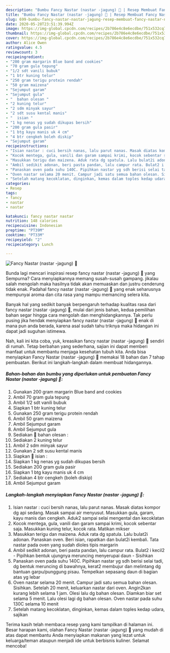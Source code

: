 ```yaml
---
description: "Bumbu Fancy Nastar (nastar -jagung) 🌽 | Resep Membuat Fancy Nastar (nastar -jagung) 🌽 Yang Menggugah Selera"
title: "Bumbu Fancy Nastar (nastar -jagung) 🌽 | Resep Membuat Fancy Nastar (nastar -jagung) 🌽 Yang Menggugah Selera"
slug: 699-bumbu-fancy-nastar-nastar-jagung-resep-membuat-fancy-nastar-nastar-jagung-yang-menggugah-selera
date: 2020-05-28T23:51:39.994Z
image: https://img-global.cpcdn.com/recipes/2b786e4c8e6ecdbe/751x532cq70/fancy-nastar-nastar-jagung-🌽-foto-resep-utama.jpg
thumbnail: https://img-global.cpcdn.com/recipes/2b786e4c8e6ecdbe/751x532cq70/fancy-nastar-nastar-jagung-🌽-foto-resep-utama.jpg
cover: https://img-global.cpcdn.com/recipes/2b786e4c8e6ecdbe/751x532cq70/fancy-nastar-nastar-jagung-🌽-foto-resep-utama.jpg
author: Alice Owen
ratingvalue: 4.5
reviewcount: 3
recipeingredient:
- "200 gram margarin Blue band and cookies"
- "70 gram gula tepung"
- "1/2 sdt vanili bubuk"
- "1 btr kuning telur"
- "250 gram terigu protein rendah"
- "50 gram maizena"
- "Sejumput garam"
- "Sejumput gula"
- "  bahan olesan "
- "2 kuning telur"
- "2 sdm minyak sayur"
- "2 sdt susu kental manis"
- "  isian "
- "1 kg nenas yg sudah dikupas bersih"
- "200 gram gula pasir"
- "1 btg kayu manis uk 4 cm"
- "4 btr cengkeh boleh diskip"
- "Sejumput garam"
recipeinstructions:
- "Isian nastar : cuci bersih nanas, lalu parut nanas. Masak diatas kompor dg api sedang. Masak sampai air menyusut. Masukkan gula, garam, kayu manis dan cengkeh. Aduk2 sampai selai mengental dan kecoklatan"
- "Kocok mentega, gula, vanili dan garam sampai krimi, kocok sebentar saja. Masukkan kuning telur, kocok rata. Matikan mikser"
- "Masukkan terigu dan maizena. Aduk rata dg spatula. Lalu bulat2i adonan. Panaskan oven. Beri isian, rapatkan dan bulat2i kembali. Tata nastar pada oven yang sudah dioles tipis margarin"
- "Ambil sedikit adonan, beri pasta pandan, lalu campur rata. Bulat2 i kecil2 Pipihkan bentuk ujungnya meruncing menyerupai daun Sisihkan"
- "Panaskan oven pada suhu 140C. Pipihkan nastar yg sdh berisi selai tadi, dg bentuk meruncing di bawahnya, kerat2 membujur dan melintang dg bantuan garpu/punggung pisau. Tempelkan sepasang daun di bagian atas yg lebar"
- "Oven nastar selama 20 menit. Campur jadi satu semua bahan olesan. Sisihkan. Setelah 20 menit, keluarkan nastar dari oven. Angin2kan kurang lebih selama 1 jam. Olesi lalu dg bahan olesan. Diamkan biar set selama 5 menit. Lalu olesi lagi dg bahan olesan. Oven nastar pada suhu 130C selama 10 menit"
- "Setelah matang kecoklatan, dinginkan, kemas dalam toples kedap udara, sajikan"
categories:
- Resep
tags:
- fancy
- nastar
- nastar

katakunci: fancy nastar nastar 
nutrition: 148 calories
recipecuisine: Indonesian
preptime: "PT39M"
cooktime: "PT33M"
recipeyield: "2"
recipecategory: Lunch

---
```



![Fancy Nastar (nastar -jagung) 🌽](https://img-global.cpcdn.com/recipes/2b786e4c8e6ecdbe/751x532cq70/fancy-nastar-nastar-jagung-🌽-foto-resep-utama.jpg)

Bunda lagi mencari inspirasi resep fancy nastar (nastar -jagung) 🌽 yang Sempurna? Cara menyiapkannya memang susah-susah gampang. jikalau salah mengolah maka hasilnya tidak akan memuaskan dan justru cenderung tidak enak. Padahal fancy nastar (nastar -jagung) 🌽 yang enak seharusnya mempunyai aroma dan cita rasa yang mampu memancing selera kita.



Banyak hal yang sedikit banyak berpengaruh terhadap kualitas rasa dari fancy nastar (nastar -jagung) 🌽, mulai dari jenis bahan, kedua pemilihan bahan segar hingga cara mengolah dan menghidangkannya. Tak perlu pusing jika hendak menyiapkan fancy nastar (nastar -jagung) 🌽 enak di mana pun anda berada, karena asal sudah tahu triknya maka hidangan ini dapat jadi suguhan istimewa.


Nah, kali ini kita coba, yuk, kreasikan fancy nastar (nastar -jagung) 🌽 sendiri di rumah. Tetap berbahan yang sederhana, sajian ini dapat memberi manfaat untuk membantu menjaga kesehatan tubuh kita. Anda bisa menyiapkan Fancy Nastar (nastar -jagung) 🌽 memakai 18 bahan dan 7 tahap pembuatan. Berikut ini langkah-langkah dalam membuat hidangannya.

<!--inarticleads1-->

##### Bahan-bahan dan bumbu yang diperlukan untuk pembuatan Fancy Nastar (nastar -jagung) 🌽:

1. Gunakan 200 gram margarin Blue band and cookies
1. Ambil 70 gram gula tepung
1. Ambil 1/2 sdt vanili bubuk
1. Siapkan 1 btr kuning telur
1. Gunakan 250 gram terigu protein rendah
1. Ambil 50 gram maizena
1. Ambil Sejumput garam
1. Ambil Sejumput gula
1. Sediakan  🌿 bahan olesan :
1. Sediakan 2 kuning telur
1. Ambil 2 sdm minyak sayur
1. Gunakan 2 sdt susu kental manis
1. Siapkan  🌿 isian :
1. Siapkan 1 kg nenas yg sudah dikupas bersih
1. Sediakan 200 gram gula pasir
1. Siapkan 1 btg kayu manis uk 4 cm
1. Sediakan 4 btr cengkeh (boleh diskip)
1. Ambil Sejumput garam




<!--inarticleads2-->

##### Langkah-langkah menyiapkan Fancy Nastar (nastar -jagung) 🌽:

1. Isian nastar : cuci bersih nanas, lalu parut nanas. Masak diatas kompor dg api sedang. Masak sampai air menyusut. Masukkan gula, garam, kayu manis dan cengkeh. Aduk2 sampai selai mengental dan kecoklatan
1. Kocok mentega, gula, vanili dan garam sampai krimi, kocok sebentar saja. Masukkan kuning telur, kocok rata. Matikan mikser
1. Masukkan terigu dan maizena. Aduk rata dg spatula. Lalu bulat2i adonan. Panaskan oven. Beri isian, rapatkan dan bulat2i kembali. Tata nastar pada oven yang sudah dioles tipis margarin
1. Ambil sedikit adonan, beri pasta pandan, lalu campur rata. Bulat2 i kecil2 - Pipihkan bentuk ujungnya meruncing menyerupai daun - Sisihkan
1. Panaskan oven pada suhu 140C. Pipihkan nastar yg sdh berisi selai tadi, dg bentuk meruncing di bawahnya, kerat2 membujur dan melintang dg bantuan garpu/punggung pisau. Tempelkan sepasang daun di bagian atas yg lebar
1. Oven nastar selama 20 menit. Campur jadi satu semua bahan olesan. Sisihkan. Setelah 20 menit, keluarkan nastar dari oven. Angin2kan kurang lebih selama 1 jam. Olesi lalu dg bahan olesan. Diamkan biar set selama 5 menit. Lalu olesi lagi dg bahan olesan. Oven nastar pada suhu 130C selama 10 menit
1. Setelah matang kecoklatan, dinginkan, kemas dalam toples kedap udara, sajikan




Terima kasih telah membaca resep yang kami tampilkan di halaman ini. Besar harapan kami, olahan Fancy Nastar (nastar -jagung) 🌽 yang mudah di atas dapat membantu Anda menyiapkan makanan yang lezat untuk keluarga/teman ataupun menjadi ide untuk berbisnis kuliner. Selamat mencoba!
